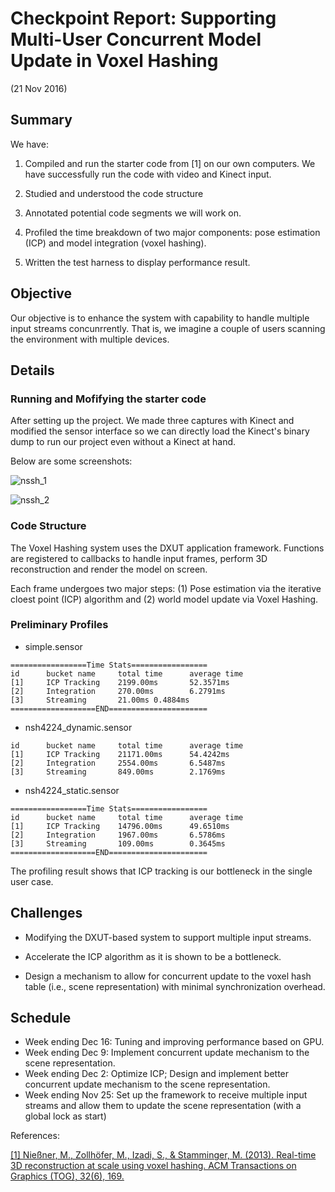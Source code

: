 
# Checkpoint Report: Supporting Multi-User Concurrent Model Update in Voxel Hashing 

(21 Nov 2016)

## Summary

We have:

1. Compiled and run the starter code from [1] on our own computers. We have successfully run the code with video and Kinect input.

2. Studied and understood the code structure

3. Annotated potential code segments we will work on.

4. Profiled the time breakdown of two major components: pose estimation (ICP) and model integration (voxel hashing).

5. Written the test harness to display performance result.


## Objective

Our objective is to enhance the system with capability to handle multiple input streams concunrrently. That is, we imagine a couple of users scanning the environment with multiple devices. 


## Details

### Running and Mofifying the starter code

After setting up the project. We made three captures with Kinect and modified the sensor interface so we can directly load the Kinect's binary dump to run our project even without a Kinect at hand.

Below are some screenshots:

![nssh_1](screenshot0.jpg)

![nssh_2](screenshot1.jpg)


### Code Structure

The Voxel Hashing system uses the DXUT application framework. Functions are registered to callbacks to handle input frames, perform 3D reconstruction and render the model on screen.

Each frame undergoes two major steps: (1) Pose estimation via the iterative cloest point (ICP) algorithm and (2) world model update via Voxel Hashing.

### Preliminary Profiles

+ simple.sensor

```
=================Time Stats=================
id      bucket name     total time      average time
[1]     ICP Tracking    2199.00ms       52.3571ms
[2]     Integration     270.00ms        6.2791ms
[3]     Streaming       21.00ms 0.4884ms
===================END======================
```

+ nsh4224_dynamic.sensor

```
id      bucket name     total time      average time
[1]     ICP Tracking    21171.00ms      54.4242ms
[2]     Integration     2554.00ms       6.5487ms
[3]     Streaming       849.00ms        2.1769ms
```

+ nsh4224_static.sensor

```
=================Time Stats=================
id      bucket name     total time      average time
[1]     ICP Tracking    14796.00ms      49.6510ms
[2]     Integration     1967.00ms       6.5786ms
[3]     Streaming       109.00ms        0.3645ms
===================END======================
```

The profiling result shows that ICP tracking is our bottleneck in the single user case.

## Challenges

+ Modifying the DXUT-based system to support multiple input streams.

+ Accelerate the ICP algorithm as it is shown to be a bottleneck.

+ Design a mechanism to allow for concurrent update to the voxel hash table (i.e., scene representation) with minimal synchronization overhead.


## Schedule

+ Week ending Dec 16: Tuning and improving performance based on GPU.
+ Week ending Dec 9: Implement concurrent update mechanism to the scene representation.
+ Week ending Dec 2: Optimize ICP; Design and implement better concurrent update mechanism to the scene representation.
+ Week ending Nov 25: Set up the framework to receive multiple input streams and allow them to update the scene representation (with a global lock as start)


References:

[[1] Nießner, M., Zollhöfer, M., Izadi, S., & Stamminger, M. (2013). Real-time 3D reconstruction at scale using voxel hashing. ACM Transactions on Graphics (TOG), 32(6), 169.](http://www.graphics.stanford.edu/~niessner/niessner2013hashing.html)
